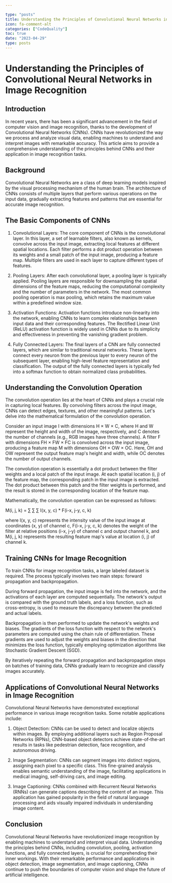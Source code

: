 ```yaml
---

type: "posts"
title: Understanding the Principles of Convolutional Neural Networks in Image Recognition
icon: fa-comment-alt
categories: ["CodeQuality"]
toc: true
date: "2023-04-29"
type: posts
---
```





# Understanding the Principles of Convolutional Neural Networks in Image Recognition

## Introduction

In recent years, there has been a significant advancement in the field of computer vision and image recognition, thanks to the development of Convolutional Neural Networks (CNNs). CNNs have revolutionized the way we process and analyze visual data, enabling machines to understand and interpret images with remarkable accuracy. This article aims to provide a comprehensive understanding of the principles behind CNNs and their application in image recognition tasks.

## Background

Convolutional Neural Networks are a class of deep learning models inspired by the visual processing mechanism of the human brain. The architecture of CNNs consists of multiple layers that perform various operations on the input data, gradually extracting features and patterns that are essential for accurate image recognition.

## The Basic Components of CNNs

1. Convolutional Layers: The core component of CNNs is the convolutional layer. In this layer, a set of learnable filters, also known as kernels, convolve across the input image, extracting local features at different spatial locations. Each filter performs a dot product operation between its weights and a small patch of the input image, producing a feature map. Multiple filters are used in each layer to capture different types of features.

2. Pooling Layers: After each convolutional layer, a pooling layer is typically applied. Pooling layers are responsible for downsampling the spatial dimensions of the feature maps, reducing the computational complexity and the number of parameters in the network. The most common pooling operation is max pooling, which retains the maximum value within a predefined window size.

3. Activation Functions: Activation functions introduce non-linearity into the network, enabling CNNs to learn complex relationships between input data and their corresponding features. The Rectified Linear Unit (ReLU) activation function is widely used in CNNs due to its simplicity and effectiveness in preventing the vanishing gradient problem.

4. Fully Connected Layers: The final layers of a CNN are fully connected layers, which are similar to traditional neural networks. These layers connect every neuron from the previous layer to every neuron of the subsequent layer, enabling high-level feature representation and classification. The output of the fully connected layers is typically fed into a softmax function to obtain normalized class probabilities.

## Understanding the Convolution Operation

The convolution operation lies at the heart of CNNs and plays a crucial role in capturing local features. By convolving filters across the input image, CNNs can detect edges, textures, and other meaningful patterns. Let's delve into the mathematical formulation of the convolution operation.

Consider an input image I with dimensions H × W × C, where H and W represent the height and width of the image, respectively, and C denotes the number of channels (e.g., RGB images have three channels). A filter F with dimensions FH × FW × FC is convolved across the input image, producing a feature map M with dimensions OH × OW × OC. Here, OH and OW represent the output feature map's height and width, while OC denotes the number of output channels.

The convolution operation is essentially a dot product between the filter weights and a local patch of the input image. At each spatial location (i, j) of the feature map, the corresponding patch in the input image is extracted. The dot product between this patch and the filter weights is performed, and the result is stored in the corresponding location of the feature map.

Mathematically, the convolution operation can be expressed as follows:

M(i, j, k) = ∑ ∑ ∑ I(x, y, c) * F(i-x, j-y, c, k)

where I(x, y, c) represents the intensity value of the input image at coordinates (x, y) of channel c, F(i-x, j-y, c, k) denotes the weight of the filter at relative positions (i-x, j-y) of channel c and output channel k, and M(i, j, k) represents the resulting feature map's value at location (i, j) of channel k.

## Training CNNs for Image Recognition

To train CNNs for image recognition tasks, a large labeled dataset is required. The process typically involves two main steps: forward propagation and backpropagation.

During forward propagation, the input image is fed into the network, and the activations of each layer are computed sequentially. The network's output is compared with the ground truth labels, and a loss function, such as cross-entropy, is used to measure the discrepancy between the predicted and actual labels.

Backpropagation is then performed to update the network's weights and biases. The gradients of the loss function with respect to the network's parameters are computed using the chain rule of differentiation. These gradients are used to adjust the weights and biases in the direction that minimizes the loss function, typically employing optimization algorithms like Stochastic Gradient Descent (SGD).

By iteratively repeating the forward propagation and backpropagation steps on batches of training data, CNNs gradually learn to recognize and classify images accurately.

## Applications of Convolutional Neural Networks in Image Recognition

Convolutional Neural Networks have demonstrated exceptional performance in various image recognition tasks. Some notable applications include:

1. Object Detection: CNNs can be used to detect and localize objects within images. By employing additional layers such as Region Proposal Networks (RPNs), CNN-based object detectors achieve state-of-the-art results in tasks like pedestrian detection, face recognition, and autonomous driving.

2. Image Segmentation: CNNs can segment images into distinct regions, assigning each pixel to a specific class. This fine-grained analysis enables semantic understanding of the image, facilitating applications in medical imaging, self-driving cars, and image editing.

3. Image Captioning: CNNs combined with Recurrent Neural Networks (RNNs) can generate captions describing the content of an image. This application has gained popularity in the field of natural language processing and aids visually impaired individuals in understanding image content.

## Conclusion

Convolutional Neural Networks have revolutionized image recognition by enabling machines to understand and interpret visual data. Understanding the principles behind CNNs, including convolution, pooling, activation functions, and fully connected layers, is crucial for comprehending their inner workings. With their remarkable performance and applications in object detection, image segmentation, and image captioning, CNNs continue to push the boundaries of computer vision and shape the future of artificial intelligence.
